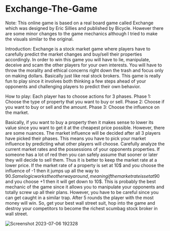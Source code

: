 # Exchange-The-Game
Note:
This online game is based on a real board game called Exchange which was designed by Eric Sillies and published by Bicycle. However there are some minor changes to the game mechanics although I tried to make the visuals similar to the original. 


Introduction:
Exchange is a stock market game where players have to carefully predict the market changes and buy/sell their properties accordingly. In order to win this game you will have to lie, manipulate, deceive and scam the other players for your own interests. You will have to throw the morality and ethical concerns right down the trash and focus only on making dollars. Basically just like real stock brokers. This game is really fun to play since it involves both thinking a few steps ahead of your opponents and challenging players to predict their own behavior. 

How to play:
Each player has to choose actions for 3 phases.
Phase 1: 
Choose the type of property that you want to buy or sell.
Phase 2:
Choose if you want to buy or sell and the amount.
Phase 3:
Choose the influence on the market.

Basically, if you want to buy a property then it makes sense to lower its value since you want to get it at the cheapest price possible. However, there are some nuances. The market influence will be decided after all 3 players have picked their phases. This means you have to pick your market influence by predicting what other players will choose. Carefully analyze the current market rates and the possessions of your opponents properties. If someone has a lot of red then you can safely assume that sooner or later they will decide to sell them. Thus it is better to keep the market rate at a lower price. If the market rate of a property is set at 10$ and you choose the influence of -1 then it jumps up all the way to 90$. Same logic works the other way around, meaning if the market rate is set at 90$ and you choose +1 then it will get down to 10$. This is probably the best mechanic of the game since it allows you to manipulate your opponents and totally screw up all their plans. However, you have to be careful since you can get caught in a similar trap. After 5 rounds the player with the most money will win. So, get your best wall street suit, hop into the game and destroy your competitors to become the richest scumbag stock broker in wall street. 

![Screenshot 2023-07-06 192328](https://github.com/GagikManasyan/Exchange-The-Game/assets/82650469/a69303b7-b02b-4b69-bbe1-8cd29750873a)





